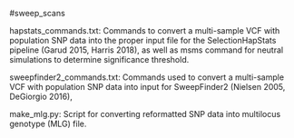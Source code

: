 #sweep_scans

hapstats_commands.txt: Commands to convert a multi-sample VCF with population SNP data into the proper input file for the SelectionHapStats pipeline (Garud 2015, Harris 2018), as well as msms command for neutral simulations to determine significance threshold.


sweepfinder2_commands.txt: Commands used to convert a multi-sample VCF with population SNP data into input for SweepFinder2 (Nielsen 2005, DeGiorgio 2016),


make_mlg.py: Script for converting reformatted SNP data into multilocus genotype (MLG) file.
